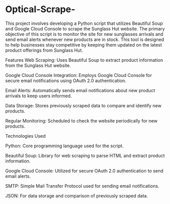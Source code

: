 # Optical-Scrape-

This project involves developing a Python script that utilizes Beautiful Soup and Google Cloud Console to scrape the Sunglass Hut website. The primary objective of this script is to monitor the site for new sunglasses arrivals and send email alerts whenever new products are in stock. This tool is designed to help businesses stay competitive by keeping them updated on the latest product offerings from Sunglass Hut.

Features
Web Scraping: Uses Beautiful Soup to extract product information from the Sunglass Hut website.

Google Cloud Console Integration: Employs Google Cloud Console for secure email notifications using OAuth 2.0 authentication.

Email Alerts: Automatically sends email notifications about new product arrivals to keep users informed.

Data Storage: Stores previously scraped data to compare and identify new products.

Regular Monitoring: Scheduled to check the website periodically for new products.


Technologies Used

Python: Core programming language used for the script.

Beautiful Soup: Library for web scraping to parse HTML and extract product information.

Google Cloud Console: Utilized for secure OAuth 2.0 authentication to send email alerts.

SMTP: Simple Mail Transfer Protocol used for sending email notifications.

JSON: For data storage and comparison of previously scraped data.
